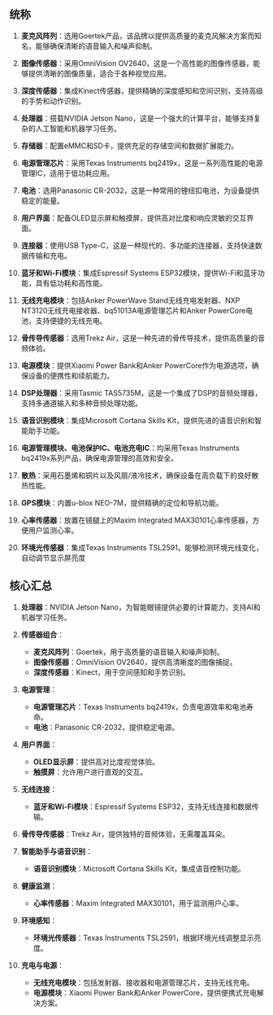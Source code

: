 ## 统称
1.  **麦克风阵列**：选用Goertek产品，该品牌以提供高质量的麦克风解决方案而知名，能够确保清晰的语音输入和噪声抑制。
    
2.  **图像传感器**：采用OmniVision OV2640，这是一个高性能的图像传感器，能够提供清晰的图像质量，适合于各种视觉应用。
    
3.  **深度传感器**：集成Kinect传感器，提供精确的深度感知和空间识别，支持高级的手势和动作识别。
    
4.  **处理器**：搭载NVIDIA Jetson Nano，这是一个强大的计算平台，能够支持复杂的人工智能和机器学习任务。
    
5.  **存储器**：配置eMMC和SD卡，提供充足的存储空间和数据扩展能力。
    
6.  **电源管理芯片**：采用Texas Instruments bq2419x，这是一系列高性能的电源管理IC，适用于低功耗应用。
    
7.  **电池**：选用Panasonic CR-2032，这是一种常用的锂纽扣电池，为设备提供稳定的能量。
    
8.  **用户界面**：配备OLED显示屏和触摸屏，提供高对比度和响应灵敏的交互界面。
    
9.  **连接器**：使用USB Type-C，这是一种现代的、多功能的连接器，支持快速数据传输和充电。
    
10.  **蓝牙和Wi-Fi模块**：集成Espressif Systems ESP32模块，提供Wi-Fi和蓝牙功能，具有低功耗和高性能。
    
11.  **无线充电模块**：包括Anker PowerWave Stand无线充电发射器、NXP NT3120无线充电接收器、bq51013A电源管理芯片和Anker PowerCore电池，支持便捷的无线充电。
    
12.  **骨传导传感器**：选用Trekz Air，这是一种先进的骨传导技术，提供高质量的音频体验。
    
13.  **电源模块**：提供Xiaomi Power Bank和Anker PowerCore作为电源选项，确保设备的便携性和续航能力。
    
14.  **DSP处理器**：采用Tasmic TAS5735M，这是一个集成了DSP的音频处理器，支持多通道输入和多种音频处理功能。
    
15.  **语音识别模块**：集成Microsoft Cortana Skills Kit，提供先进的语音识别和智能助手功能。
    
16.  **电源管理模块、电池保护IC、电池充电IC**：均采用Texas Instruments bq2419x系列产品，确保电源管理的高效和安全。
    
17.  **散热**：采用石墨烯和铜片以及风扇/液冷技术，确保设备在高负载下的良好散热性能。
    
18.  **GPS模块**：内置u-blox NEO-7M，提供精确的定位和导航功能。
    
19.  **心率传感器**：放置在镜腿上的Maxim Integrated MAX30101心率传感器，方便用户监测心率。
    
20.  **环境光传感器**：集成Texas Instruments TSL2591，能够检测环境光线变化，自动调节显示屏亮度



## 核心汇总
1.  **处理器**：NVIDIA Jetson Nano，为智能眼镜提供必要的计算能力，支持AI和机器学习任务。
    
2.  **传感器组合**：
    
    -   **麦克风阵列**：Goertek，用于高质量的语音输入和噪声抑制。
    -   **图像传感器**：OmniVision OV2640，提供高清晰度的图像捕捉。
    -   **深度传感器**：Kinect，用于空间感知和手势识别。
3.  **电源管理**：
    
    -   **电源管理芯片**：Texas Instruments bq2419x，负责电源效率和电池寿命。
    -   **电池**：Panasonic CR-2032，提供稳定电源。
4.  **用户界面**：
    
    -   **OLED显示屏**：提供高对比度视觉体验。
    -   **触摸屏**：允许用户进行直观的交互。
5.  **无线连接**：
    
    -   **蓝牙和Wi-Fi模块**：Espressif Systems ESP32，支持无线连接和数据传输。
6.  **骨传导传感器**：Trekz Air，提供独特的音频体验，无需覆盖耳朵。
    
7.  **智能助手与语音识别**：
    
    -   **语音识别模块**：Microsoft Cortana Skills Kit，集成语音控制功能。
8.  **健康监测**：
    
    -   **心率传感器**：Maxim Integrated MAX30101，用于监测用户心率。
9.  **环境感知**：
    
    -   **环境光传感器**：Texas Instruments TSL2591，根据环境光线调整显示亮度。
10.  **充电与电源**：
    
       -   **无线充电模块**：包括发射器、接收器和电源管理芯片，支持无线充电。
       -   **电源模块**：Xiaomi Power Bank和Anker PowerCore，提供便携式充电解决方案。
<!--stackedit_data:
eyJoaXN0b3J5IjpbLTE4NjY4ODU3MF19
-->